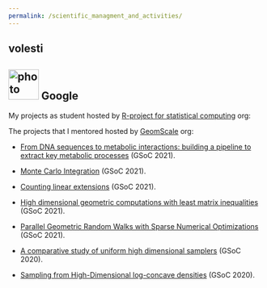 ```yaml
---
permalink: /scientific_managment_and_activities/
---
```




## volesti




## <img src="/assets/images/GSoC.png" width="60" height="60" alt="photo" class="float-left" /> Google 

My projects as student hosted by [R-project for statistical computing](https://www.r-project.org/) org:


  

The projects that I mentored hosted by [GeomScale](https://geomscale.github.io/) org:

- [From DNA sequences to metabolic interactions: building a pipeline to extract key metabolic processes](https://summerofcode.withgoogle.com/organizations/5553085268623360/#4835597543276544) (GSoC 2021).
- [Monte Carlo Integration](https://summerofcode.withgoogle.com/projects/#5929577068625920) (GSoC 2021).
- [Counting linear extensions](https://summerofcode.withgoogle.com/projects/#6649856422051840) (GSoC 2021).
- [High dimensional geometric computations with least matrix inequalities](https://summerofcode.withgoogle.com/projects/#5853827133079552) (GSoC 2021).
- [Parallel Geometric Random Walks with Sparse Numerical Optimizations](https://summerofcode.withgoogle.com/projects/#6606430762696704) (GSoC 2021).

- <A href="https://alexmanochis.github.io/GSoC20/">A comparative study of uniform high dimensional samplers</A> (GSoC 2020).
- <A href="https://papachristoumarios.github.io/2020/07/21/Sampling-from-high-dimensional-truncated-log-
  concave-densities-with-volesti/">
  Sampling from High-Dimensional log-concave densities</A> (GSoC 2020).

